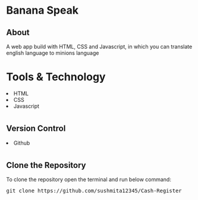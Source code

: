 # Banana Speak

<h2>About</h2>
A web app build with HTML, CSS and Javascript, in which you can translate english language to minions language

# Tools & Technology
<li>HTML</li>
<li>CSS</li>
<li>Javascript</li>

# <h2>Version Control</h2>
<li> Github </li>

# <h2>Clone the Repository</h2>
To clone the repository open the terminal and run below command:</br>
<pre>git clone https://github.com/sushmita12345/Cash-Register</pre>
